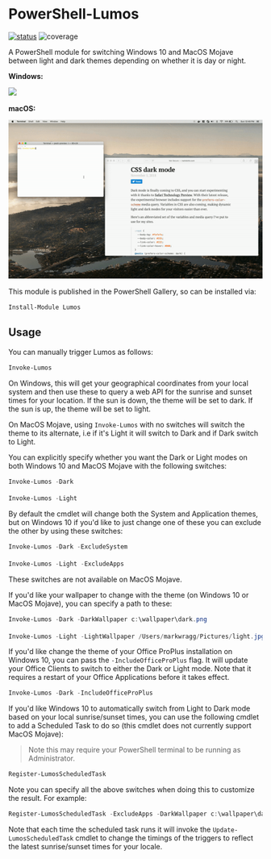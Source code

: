 # PowerShell-Lumos

[![status](https://ci.appveyor.com/api/projects/status/awhysa8j9ftgh3an?svg=true)](https://ci.appveyor.com/project/markwragg/powershell-lumos) ![coverage](https://img.shields.io/badge/coverage-32%25-red.svg)

A PowerShell module for switching Windows 10 and MacOS Mojave between light and dark themes depending on whether it is day or night.

__Windows:__

<img src="https://github.com/markwragg/PowerShell-Lumos/raw/master/assets/Invoke-Lumos-Windows.gif" data-canonical-src="https://gyazo.com/eb5c5741b6a9a16c692170a41a49c858.png" width="600" />

__macOS:__

![Invoke-Lumos](assets/Invoke-Lumos-macOS.gif)

This module is published in the PowerShell Gallery, so can be installed via:

```PowerShell
Install-Module Lumos
```

## Usage

You can manually trigger Lumos as follows:

```PowerShell
Invoke-Lumos
```

On Windows, this will get your geographical coordinates from your local system and then use these to query a web API for the sunrise and sunset times for your location.
If the sun is down, the theme will be set to dark.
If the sun is up, the theme will be set to light.

On MacOS Mojave, using `Invoke-Lumos` with no switches will switch the theme to its alternate, i.e if it's Light it will switch to Dark and if Dark switch to Light.

You can explicitly specify whether you want the Dark or Light modes on both Windows 10 and MacOS Mojave with the following switches:

```PowerShell
Invoke-Lumos -Dark

Invoke-Lumos -Light
```

By default the cmdlet will change both the System and Application themes, but on Windows 10 if you'd like to just change one of these you can exclude the other by using these switches:

```PowerShell
Invoke-Lumos -Dark -ExcludeSystem

Invoke-Lumos -Light -ExcludeApps
```
These switches are not available on MacOS Mojave.

If you'd like your wallpaper to change with the theme (on Windows 10 or MacOS Mojave), you can specify a path to these:

```PowerShell
Invoke-Lumos -Dark -DarkWallpaper c:\wallpaper\dark.png

Invoke-Lumos -Light -LightWallpaper /Users/markwragg/Pictures/light.jpg
```

If you'd like change the theme of your Office ProPlus installation on Windows 10, you can pass the `-IncludeOfficeProPlus` flag. It will update your Office Clients to switch to either the Dark or Light mode. Note that it requires a restart of your Office Applications before it takes effect.

```PowerShell
Invoke-Lumos -Dark -IncludeOfficeProPlus
```

If you'd like Windows 10 to automatically switch from Light to Dark mode based on your local sunrise/sunset times, you can use the following cmdlet to add a Scheduled Task to do so (this cmdlet does not currently support MacOS Mojave):

> Note this may require your PowerShell terminal to be running as Administrator.

```PowerShell
Register-LumosScheduledTask
```

Note you can specify all the above switches when doing this to customize the result. For example:

```PowerShell
Register-LumosScheduledTask -ExcludeApps -DarkWallpaper c:\wallpaper\dark.png -LightWallpaper c:\wallpaper\light.png
```

Note that each time the scheduled task runs it will invoke the `Update-LumosScheduledTask` cmdlet to change the timings of the triggers to reflect the latest sunrise/sunset times for your locale.
